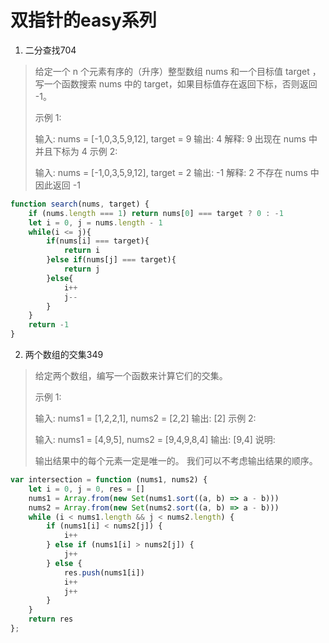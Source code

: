 # 双指针的easy系列

1. 二分查找704

> 给定一个 n 个元素有序的（升序）整型数组 nums 和一个目标值 target  ，写一个函数搜索 nums 中的 target，如果目标值存在返回下标，否则返回 -1。
>
>
> 示例 1:
>
> 输入: nums = [-1,0,3,5,9,12], target = 9
> 输出: 4
> 解释: 9 出现在 nums 中并且下标为 4
> 示例 2:
>
> 输入: nums = [-1,0,3,5,9,12], target = 2
> 输出: -1
> 解释: 2 不存在 nums 中因此返回 -1

```javascript
function search(nums, target) {
    if (nums.length === 1) return nums[0] === target ? 0 : -1
    let i = 0, j = nums.length - 1
    while(i <= j){
        if(nums[i] === target){
            return i
        }else if(nums[j] === target){
            return j
        }else{
            i++
            j--
        }
    }
    return -1 
}
```

2. 两个数组的交集349

> 给定两个数组，编写一个函数来计算它们的交集。
>
> 示例 1:
>
> 输入: nums1 = [1,2,2,1], nums2 = [2,2]
> 输出: [2]
> 示例 2:
>
> 输入: nums1 = [4,9,5], nums2 = [9,4,9,8,4]
> 输出: [9,4]
> 说明:
>
> 输出结果中的每个元素一定是唯一的。
> 我们可以不考虑输出结果的顺序。

```javascript
var intersection = function (nums1, nums2) {
    let i = 0, j = 0, res = []
    nums1 = Array.from(new Set(nums1.sort((a, b) => a - b)))
    nums2 = Array.from(new Set(nums2.sort((a, b) => a - b)))
    while (i < nums1.length && j < nums2.length) {
        if (nums1[i] < nums2[j]) {
            i++
        } else if (nums1[i] > nums2[j]) {
            j++
        } else {
            res.push(nums1[i])
            i++
            j++
        }
    }
    return res
};
```

